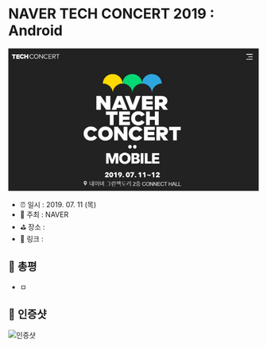 # NAVER TECH CONCERT 2019 : Android

![NAVER TECH CONCERT 2019 : Android](image.jpg)

- ⏰ 일시 : 2019. 07. 11 (목)
- 💁 주최 : NAVER
- ⛳ 장소 : 
- 🔗 링크 : 

## 👏 총평 

- ㅁ

## 📸 인증샷

![인증샷](self.png)
